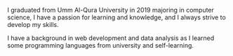 I graduated from Umm Al-Qura University in 2019 majoring in computer science, I have a passion for learning and knowledge, and I always strive to develop my skills.

I have a background in web development and data analysis as I learned some programming languages from university and self-learning.